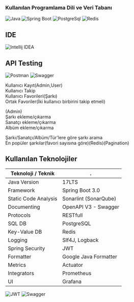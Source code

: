 ### Kullanılan Programlama Dili ve Veri Tabanı

![Java][java]
![Spring Boot][spring]
![PostgreSql][postgresql]
![Redis][redis]

## IDE
![Intellij IDEA][intellij]

## API Testing
![Postman][postman]
![Swagger][swagger]

Kullanıcı Kayıt(Admin,User) <br>
Kullanıcı Takip <br>
Kullanıcı Favorileri(Şarkı) <br>
Ortak Favoriler(İki kullanıcı birbirini takip etmeli) <br>

(Admin) <br>
Şarkı ekleme/çıkarma <br>
Sanatçı ekleme/çıkarma <br>
Albüm ekleme/çıkarma <br>


Şarkı/Sanatçı/Albüm/Tür'lere göre şarkı arama <br>
En popüler şarkılar(favori sayısına göre)(Redis)(Pagination) <br>

## Kullanılan Teknolojiler

| Teknoloji / Teknik                      | .                                               |
| ----------------- | ------------------------------------------------------------------ |
| Java Version | 17LTS  |
| Framework | Spring Boot 3.0 |
| Static Code Analysis | Sonarlint (SonarQube) |
| Documenting | OpenAPI V3 - Swagger  |
| Protocols | RESTfull |
| SQL DB | PostgreSQL |
| Key-Value DB | Redis |
| Logging | Slf4J, Logback |
| Spring Security | JWT |
| Formatter | Google Java Formatter |
| Metrics | Actuator |
| Integrators | Prometheus |
| UI | Grafana |

 ![JWT][jwt]
 ![Swagger][swagger] 

[java]:https://img.shields.io/badge/java-%23ED8B00.svg?style=for-the-badge&logo=openjdk&logoColor=white
[spring]:https://img.shields.io/badge/spring-%236DB33F.svg?style=for-the-badge&logo=spring&logoColor=white
[postgresql]:https://img.shields.io/badge/postgres-%23316192.svg?style=for-the-badge&logo=postgresql&logoColor=white
[redis]:https://img.shields.io/badge/redis-%23DD0031.svg?style=for-the-badge&logo=redis&logoColor=white
[intellij]:https://img.shields.io/badge/IntelliJIDEA-000000.svg?style=for-the-badge&logo=intellij-idea&logoColor=white
[swagger]:https://img.shields.io/badge/-Swagger-%23Clojure?style=for-the-badge&logo=swagger&logoColor=white
[postman]:https://img.shields.io/badge/Postman-FF6C37?style=for-the-badge&logo=postman&logoColor=white
[jwt]:https://img.shields.io/badge/JWT-black?style=for-the-badge&logo=JSON%20web%20tokens
